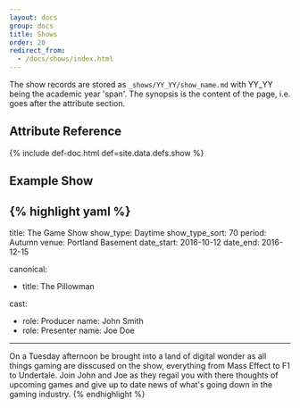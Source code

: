 ```yaml
---
layout: docs
group: docs
title: Shows
order: 20
redirect_from:
  - /docs/shows/index.html
---
```


The show records are stored as `_shows/YY_YY/show_name.md` with YY_YY being the academic year 'span'. The synopsis is the content of the page, i.e. goes after the attribute section.

## <i class="fa fa-tags"></i> Attribute Reference

{% include def-doc.html def=site.data.defs.show %}

## <i class="octicon octicon-code"></i> Example Show

{% highlight yaml %}
---
title: The Game Show
show_type: Daytime
show_type_sort: 70
period: Autumn
venue: Portland Basement
date_start: 2016-10-12
date_end: 2016-12-15

canonical:
- title: The Pillowman

cast:
  - role: Producer
    name: John Smith
  - role: Presenter
    name: Joe Doe
---

On a Tuesday afternoon be brought into a land of digital wonder as all things gaming are disscused on the show, everything from Mass Effect to F1 to Undertale. Join John and Joe as they regail you with there thoughts of upcoming games and give up to date news of what's going down in the gaming industry.
{% endhighlight %}
